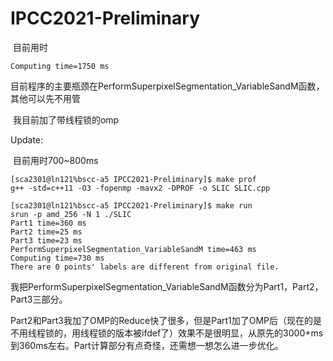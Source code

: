 # IPCC2021-Preliminary

​	目前用时
```plain
Computing time=1750 ms
```

​	目前程序的主要瓶颈在PerformSuperpixelSegmentation_VariableSandM函数，其他可以先不用管

​	我目前加了带线程锁的omp



Update:

​	目前用时700~800ms

```
[sca2301@ln121%bscc-a5 IPCC2021-Preliminary]$ make prof
g++ -std=c++11 -O3 -fopenmp -mavx2 -DPROF -o SLIC SLIC.cpp

[sca2301@ln121%bscc-a5 IPCC2021-Preliminary]$ make run
srun -p amd_256 -N 1 ./SLIC
Part1 time=360 ms
Part2 time=25 ms
Part3 time=23 ms
PerformSuperpixelSegmentation_VariableSandM time=463 ms
Computing time=730 ms
There are 0 points' labels are different from original file.
```

​	我把PerformSuperpixelSegmentation_VariableSandM函数分为Part1，Part2，Part3三部分。

​	Part2和Part3我加了OMP的Reduce快了很多，但是Part1加了OMP后（现在的是不用线程锁的，用线程锁的版本被ifdef了）效果不是很明显，从原先的3000+ms到360ms左右。Part计算部分有点奇怪，还需想一想怎么进一步优化。
